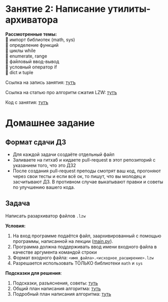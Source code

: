 # Занятие 2: Написание утилиты-архиватора

**Рассмотренные темы:**  
🔹️ импорт библиотек (math, sys)  
🔹️ определение функций  
🔹️ циклы while  
🔹️ enumerate, range  
🔹️ файловый ввод-вывод  
🔹️ условный оператор if  
🔹️ dict и tuple  

Ссылка на запись занятия: [тутъ](https://youtu.be/uWXY2Qi2whY)

Ссылка на статью про алгоритм сжатия LZW: [тутъ](https://habr.com/ru/company/otus/blog/581728/)

Код с занятия: [тутъ](https://github.com/N0ktis/ISCRA-s2023-python/blob/main/lesson_2/main.py)

# Домашнее задание

## Формат сдачи ДЗ

* Для каждой задачи создаёте отдельный файл
* Заливаете на гитхаб и кидаете pull-request в этот репозиторий с указанием того, что это ДЗ2
* После создания pull-request преподы смотрят ваш код, прогоняют через свои тесты и если всё ок, то пишут, что вы молодец и засчитывают ДЗ. В противном случае выкатывают правки и советы по улучшению вашего кода.

## Задача

Написать разархиватор файлов `.lzw`

**Условия:**
1) На вход программе подаётся файл, заархивированный с помощью программы, написанной на лекции ([main.py](https://github.com/N0ktis/ISCRA-s2023-python/blob/main/lesson_2/main.py)).
2) Программа должна поддерживать ввод имени входного файла в качестве аргумента командой строки
3) Формат входного файла: `<имя_файла>.<исходное_расширение>.lzw`
4) Разрешается использовать ТОЛЬКО библиотеки `math` и `sys`

**Подсказки для решения**:
1. Подсказки, разъяснения, советы: [туть](https://github.com/N0ktis/ISCRA-s2023-python/blob/main/lesson_2/hints/basic_tips.md)
2. Общий план написания алгоритма: [туть](https://github.com/N0ktis/ISCRA-s2023-python/blob/main/lesson_2/hints/general_algorithm.md)
3. Подробный план написания алгоритма: [туть](https://github.com/N0ktis/ISCRA-s2023-python/blob/main/lesson_2/hints/detailed_algorithm.md)
